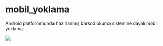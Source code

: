 # mobil_yoklama
Android platformmunda hazırlanmış barkod okuma sistemine dayalı mobil yoklama.

<a href="http://hizliresim.com/WYNLl2"><img src="http://i.hizliresim.com/WYNLl2.png"></a>
